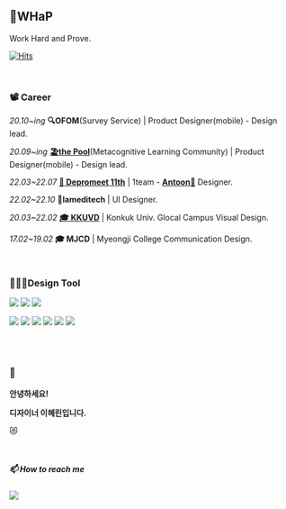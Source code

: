 

## 🐍WHaP
Work Hard and Prove.


[![Hits](https://hits.seeyoufarm.com/api/count/incr/badge.svg?url=https%3A%2F%2Fgithub.com%2FDE-hyelin&count_bg=%23FFBAAD&title_bg=%23F3EDEC&icon=applemusic.svg&icon_color=%23ED8777&title=remember+me+%F0%9F%92%95&edge_flat=false)](https://hits.seeyoufarm.com)


<br>

### 📽 Career


*20.10~ing* **🔍OFOM**(Survey Service) | Product Designer(mobile) - Design lead.

*20.09~ing* **<a href="https://thepool.kr/">🏖the Pool</a>**(Metacognitive Learning Community) | Product Designer(mobile) - Design lead.

*22.03~22.07* **<a href="https://www.depromeet.com/">🚎 Depromeet 11th</a>** | 1team - **<a href="https://antoon.fun/">Antoon🐜</a>** Designer.

*22.02~22.10* **💉lameditech** | UI Designer.

*20.03~22.02* **<a href="https://2022kkuvd.com/">🎓 KKUVD</a>** | Konkuk Univ. Glocal Campus Visual Design.

*17.02~19.02* **🎓 MJCD** | Myeongji College Communication Design.


<br>

### 👩🏻‍💻Design Tool

<img src="https://img.shields.io/badge/figma-F67356?style=round-square&logo=Figma&logoColor=white"/> <img src="https://img.shields.io/badge/Sketch-F59E00?style=round-square&logo=Sketch&logoColor=white"/> <img src="https://img.shields.io/badge/XD-F046E6?style=round-square&logo=Adobe XD&logoColor=white"/> 

<img src="https://img.shields.io/badge/Adobe-black?style=round-square&logo=Adobe&logoColor=white"/> <img src="https://img.shields.io/badge/Photoshop-2A98F5?style=round-square&logo=Adobe Photoshop&logoColor=white"/> <img src="https://img.shields.io/badge/Illustrator-FF9A00?style=round-square&logo=Adobe Illustrator&logoColor=white"/> <img src="https://img.shields.io/badge/Indesign-FF3366?style=round-square&logo=Adobe Indesign&logoColor=white"/> <img src="https://img.shields.io/badge/After Effects-9999FF?style=round-square&logo=Adobe After Effects&logoColor=white"/> <img src="https://img.shields.io/badge/Dreamweaver-FF61F6?style=round-square&logo=Adobe Dreamweaver&logoColor=white"/>

<br><br>

### 👋

<b>안녕하세요!

디자이너 이혜린입니다.</b>

😻

<br>

##### 📫 How to reach me

<a href="mailto:du.duck.917@gmail.com">
    <img src="https://img.shields.io/badge/Gmail-d14836?logo=Gmail&style=square&logoColor=white&link=du.duck.917@gmail.com"/></a>



<!-----------------------------------------------------------------------------------------------------------------------
**DE-hyelin/DE-hyelin** is a ✨ _special_ ✨ repository because its `README.md` (this file) appears on your GitHub profile.


❤️

<a href="https://twitter.com/계정이름">
    <img src="https://img.shields.io/badge/twitter-1DA1F2?style=square&logo=twitter&logoColor=white&link=https://twitter.com/계정이름"/></a> 

❤️


<img src="https://www.depromeet.com/_next/image?url=%2Fimages%2Fprojects%2Fdetails%2F%EA%B0%9C%EB%AF%B8%EB%8A%94%ED%88%B0%ED%88%B0.png&w=2048&q=75" loading="lazy">

> 주식 용어로 즐기는 웹툰의 새로운 덕질 문화, 개미는 툰툰

### 😉 프로젝트 소개
```
개미는 툰툰은 주식 컨셉을 바탕으로 웹툰의 새로운 덕질 문화를 만들고자 합니다.

평소 즐겨보는 웹툰의 재미있는 주제에 대한 투표
웹툰 속 인물과 커플에 탑승과 하차
다른 사람들과 소통할 수 있는 댓글 등
재미있게 즐길 수 있는 다양한 콘텐츠와 기능을 제공합니다.
```

❤️

<a href="https://blog.naver.com/hye_duck">
    <img src="https://img.shields.io/badge/Blog-00C43B?logo=Naver&style=square&logoColor=white"/></a> 

<a href="https://www.instagram.com/xxhyxin">
    <img src="https://img.shields.io/badge/Instagram-E4405F?style=square&logo=Instagram&logoColor=white&link=https://www.instagram.com/xxhyxin"/></a> 

❤️

Here are some ideas to get you started:

- 🔭 I’m currently working on ...
- 🌱 I’m currently learning ...
- 👯 I’m looking to collaborate on ...
- 🤔 I’m looking for help with ...
- 💬 Ask me about ...
- 📫 How to reach me: ...
- 😄 Pronouns: ...
- ⚡ Fun fact: ...
-->
